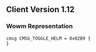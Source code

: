 ## Client Version 1.12

### Wowm Representation
```rust,ignore
cmsg CMSG_TOGGLE_HELM = 0x02B9 {
}

```
